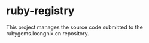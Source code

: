# ruby-registry

This project manages the source code submitted to the rubygems.loongnix.cn repository.
